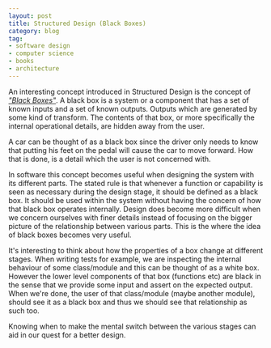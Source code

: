 ```yaml
---
layout: post
title: Structured Design (Black Boxes)
category: blog
tag:
- software design
- computer science
- books
- architecture
---
```

An interesting concept introduced in Structured Design is the concept of [_"Black Boxes"_](https://en.wikipedia.org/wiki/Black_box). A black box is a system or a component that has a set of known inputs and a set of known outputs. Outputs which are generated by some kind of transform. The contents of that box, or more specifically the internal operational details, are hidden away from the user.

A car can be thought of as a black box since the driver only needs to know that putting his feet on the pedal will cause the car to move forward. How that is done, is a detail which the user is not concerned with.

In software this concept becomes useful when designing the system with its different parts. The stated rule is that whenever a function or capability is seen as necessary during the design stage, it should be defined as a black box. It should be used within the system without having the concern of how that black box operates internally. Design does become more difficult when we concern ourselves with finer details instead of focusing on the bigger picture of the relationship between various parts. This is the where the idea of black boxes becomes very useful.

It's interesting to think about how the properties of a box change at different stages. When writing tests for example, we are inspecting the internal behaviour of some class/module and this can be thought of as a white box. However the lower level components of that box (functions etc) are black in the sense that we provide some input and assert on the expected output. When we're done, the user of that class/module (maybe another module), should see it as a black box and thus we should see that relationship as such too.

Knowing when to make the mental switch between the various stages can aid in our quest for a better design.
